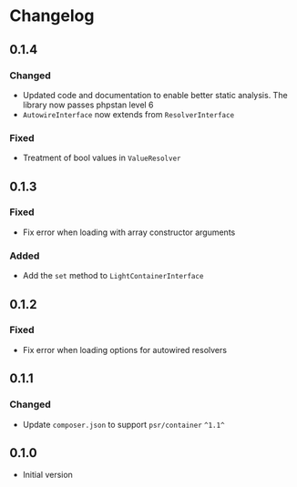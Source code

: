 # Changelog

## 0.1.4

### Changed

- Updated code and documentation to enable better static analysis. The library
  now passes phpstan level 6
- `AutowireInterface` now extends from `ResolverInterface`

### Fixed

- Treatment of bool values in `ValueResolver`

## 0.1.3

### Fixed

- Fix error when loading with array constructor arguments

### Added

- Add the `set` method to `LightContainerInterface`

## 0.1.2

### Fixed

- Fix error when loading options for autowired resolvers

## 0.1.1

### Changed

- Update `composer.json` to support `psr/container` `^1.1^`

## 0.1.0

- Initial version